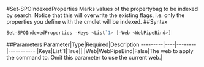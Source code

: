 #Set-SPOIndexedProperties
Marks values of the propertybag to be indexed by search. Notice that this will overwrite the existing flags, i.e. only the properties you define with the cmdlet will be indexed.
##Syntax
```powershell
Set-SPOIndexedProperties -Keys <List`1> [-Web <WebPipeBind>]
```


##Parameters
Parameter|Type|Required|Description
---------|----|--------|-----------
|Keys|List`1|True||
|Web|WebPipeBind|False|The web to apply the command to. Omit this parameter to use the current web.|
